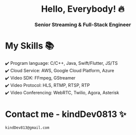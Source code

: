 <h1 align="center"> Hello, Everybody! 🔥 </h1> 
<h3 align="center"> Senior Streaming & Full-Stack Engineer </h3>

# My Skills 📚

✔️ Program language: C/C++, Java, Swift/Flutter, JS/TS\
✔️ Cloud Service: AWS, Google Cloud Platform, Azure \
✔️ Video SDK: FFmpeg, GStreamer \
✔️ Video Protocol: HLS, RTMP, RTSP, RTP \
✔️ Video Conferencing: WebRTC, Twilio, Agora, Asterisk

# Contact me - kindDev0813 ✨

    kindDev813@gmail.com
